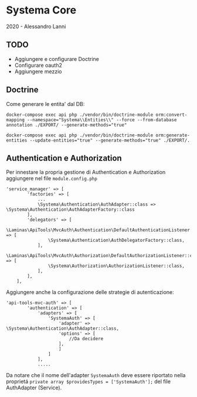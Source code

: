 # Systema Core

2020 - Alessandro Lanni


## TODO

- Aggiungere e configurare Doctrine
- Configurare oauth2
- Aggiungere mezzio

## Doctrine

Come generare le entita' dal DB:

````
docker-compose exec api php ./vendor/bin/doctrine-module orm:convert-mapping --namespace="Systema\\Entities\\" --force --from-database annotation ./EXPORT/ --generate-methods="true"

docker-compose exec api php ./vendor/bin/doctrine-module orm:generate-entities --update-entities="true" --generate-methods="true" ./EXPORT/.
````


## Authentication e Authorization

Per innestare la propria gestione di Authentication e Authorization aggiungere nel file `module.config.php`

````
'service_manager' => [
        'factories' => [
            ...
            \Systema\Authentication\AuthAdapter::class => \Systema\Authentication\AuthAdapterFactory::class
        ],
        'delegators' => [
            \Laminas\ApiTools\MvcAuth\Authentication\DefaultAuthenticationListener::class => [
                \Systema\Authentication\AuthDelegatorFactory::class,
            ],
            \Laminas\ApiTools\MvcAuth\Authorization\DefaultAuthorizationListener::class => [
                \Systema\Authorization\AuthorizationListener::class,
            ],
        ],
    ],
````

Aggiungere anche la configurazione delle strategie di autenticazione:

````
'api-tools-mvc-auth' => [
        'authentication' => [
            'adapters' => [
                'SystemaAuth' => [
                    'adapter' => \Systema\Authentication\AuthAdapter::class,
                    'options' => [
                        //Da decidere
                    ],
                    ]
                ]
            ],
            .....
````

Da notare che il nome dell'adapter `SystemaAuth` deve essere riportato nella proprietá `private array $providesTypes = ['SystemaAuth'];` del file AuthAdapter (Service).


